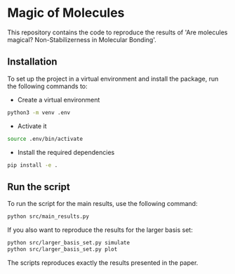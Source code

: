 # Magic of Molecules

This repository contains the code to reproduce the results of 'Are molecules magical? Non-Stabilizerness in Molecular Bonding'.

## Installation

To set up the project in a virtual environment and install the package, run the following commands to:

- Create a virtual environment
```bash
python3 -m venv .env
```

- Activate it
```bash
source .env/bin/activate
```

- Install the required dependencies
```bash
pip install -e .
```

## Run the script

To run the script for the main results, use the following command:
```bash
python src/main_results.py
```

If you also want to reproduce the results for the larger basis set:
```bash
python src/larger_basis_set.py simulate
python src/larger_basis_set.py plot
```

The scripts reproduces exactly the results presented in the paper.